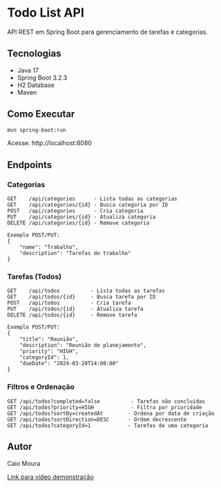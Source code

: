 # Todo List API

API REST em Spring Boot para gerenciamento de tarefas e categorias.

## Tecnologias
- Java 17
- Spring Boot 3.2.3
- H2 Database
- Maven

## Como Executar
```bash
mvn spring-boot:run
```
Acesse: http://localhost:8080

## Endpoints

### Categorias
```
GET    /api/categories      - Lista todas as categorias
GET    /api/categories/{id} - Busca categoria por ID
POST   /api/categories      - Cria categoria
PUT    /api/categories/{id} - Atualiza categoria
DELETE /api/categories/{id} - Remove categoria

Exemplo POST/PUT:
{
    "name": "Trabalho",
    "description": "Tarefas do trabalho"
}
```

### Tarefas (Todos)
```
GET    /api/todos          - Lista todas as tarefas
GET    /api/todos/{id}     - Busca tarefa por ID
POST   /api/todos          - Cria tarefa
PUT    /api/todos/{id}     - Atualiza tarefa
DELETE /api/todos/{id}     - Remove tarefa

Exemplo POST/PUT:
{
    "title": "Reunião",
    "description": "Reunião de planejamento",
    "priority": "HIGH",
    "categoryId": 1,
    "dueDate": "2024-03-20T14:00:00"
}
```

### Filtros e Ordenação
```
GET /api/todos?completed=false          - Tarefas não concluídas
GET /api/todos?priority=HIGH            - Filtra por prioridade
GET /api/todos?sortBy=createdAt        - Ordena por data de criação
GET /api/todos?sortDirection=DESC      - Ordem decrescente
GET /api/todos?categoryId=1            - Tarefas de uma categoria
```

## Autor
Caio Moura

[Link para vídeo demonstração](https://youtu.be/IshF5T7305M?si=WJMdsbZDqb9hNonY)
